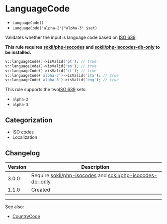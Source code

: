 # LanguageCode

- `LanguageCode()`
- `LanguageCode("alpha-2"|"alpha-3" $set)`

Validates whether the input is language code based on [ISO 639][].

**This rule requires [sokil/php-isocodes][] and [sokil/php-isocodes-db-only][] to be installed.**

```php
v::languageCode()->isValid('pt'); // true
v::languageCode()->isValid('en'); // true
v::languageCode()->isValid('it'); // true
v::languageCode('alpha-3')->isValid('ita'); // true
v::languageCode('alpha-3')->isValid('eng'); // true
```

This rule supports the two[ISO 639][] sets:

- `alpha-2`
- `alpha-3`

## Categorization

- ISO codes
- Localization

## Changelog

Version | Description
--------|-------------
  3.0.0 | Require [sokil/php-isocodes][] and [sokil/php-isocodes-db-only][]
  1.1.0 | Created

***
See also:

- [CountryCode](CountryCode.md)

[ISO 639]: https://en.wikipedia.org/wiki/ISO_639-3
[sokil/php-isocodes]: https://github.com/sokil/php-isocodes
[sokil/php-isocodes-db-only]: https://github.com/sokil/php-isocodes-db-only
